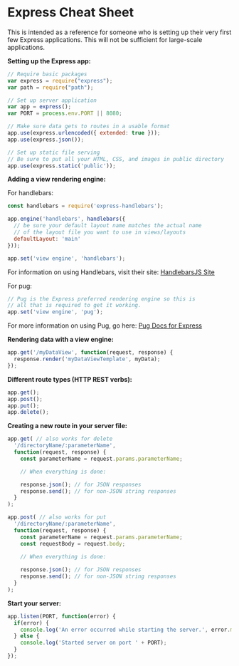 # Express Cheat Sheet #

This is intended as a reference for someone who is setting up their very first few Express applications.  This will not be sufficient for large-scale applications.

**Setting up the Express app:**

```javascript
// Require basic packages
var express = require("express");
var path = require("path");

// Set up server application
var app = express();
var PORT = process.env.PORT || 8080;

// Make sure data gets to routes in a usable format
app.use(express.urlencoded({ extended: true }));
app.use(express.json());

// Set up static file serving
// Be sure to put all your HTML, CSS, and images in public directory
app.use(express.static('public'));
```

**Adding a view rendering engine:**

For handlebars:

```javascript
const handlebars = require('express-handlebars');

app.engine('handlebars', handlebars({
  // be sure your default layout name matches the actual name
  // of the layout file you want to use in views/layouts
  defaultLayout: 'main' 
}));

app.set('view engine', 'handlebars');
```

For information on using Handlebars, visit their site:
[HandlebarsJS Site](https://handlebarsjs.com/)

For pug:

```javascript
// Pug is the Express preferred rendering engine so this is
// all that is required to get it working.
app.set('view engine', 'pug');
```

For more information on using Pug, go here:
[Pug Docs for Express](https://expressjs.com/en/guide/using-template-engines.html)

**Rendering data with a view engine:**

```javascript
app.get('/myDataView', function(request, response) {
  response.render('myDataViewTemplate', myData);
});
```

**Different route types (HTTP REST verbs):**

```javascript
app.get();
app.post();
app.put();
app.delete();
```

**Creating a new route in your server file:**

```javascript
app.get( // also works for delete
  '/directoryName/:parameterName',
  function(request, response) {
    const parameterName = request.params.parameterName;

    // When everything is done:

    response.json(); // for JSON responses
    response.send(); // for non-JSON string responses
  }
);

app.post( // also works for put
  '/directoryName/:parameterName',
  function(request, response) {
    const parameterName = request.params.parameterName;
    const requestBody = request.body;
    
    // When everything is done:

    response.json(); // for JSON responses
    response.send(); // for non-JSON string responses
  }
);
```
**Start your server:**

```javascript
app.listen(PORT, function(error) {
  if(error) {
    console.log('An error occurred while starting the server.', error.message);
  } else {
    console.log('Started server on port ' + PORT);
  }
});
```
